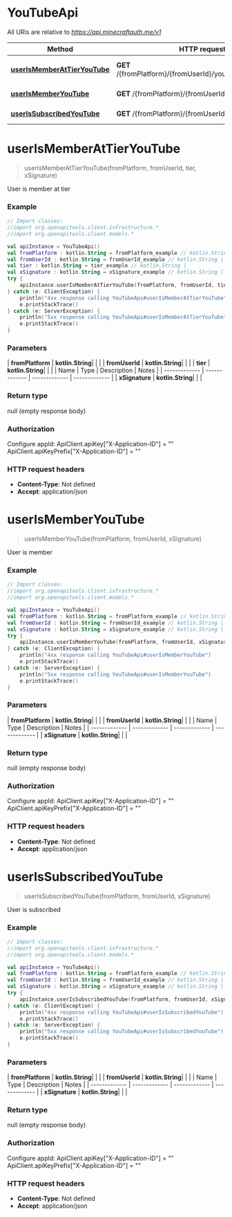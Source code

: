 # YouTubeApi

All URIs are relative to *https://api.minecraftauth.me/v1*

| Method | HTTP request | Description |
| ------------- | ------------- | ------------- |
| [**userIsMemberAtTierYouTube**](YouTubeApi.md#userIsMemberAtTierYouTube) | **GET** /{fromPlatform}/{fromUserId}/youtube/member/{tier} | User is member at tier |
| [**userIsMemberYouTube**](YouTubeApi.md#userIsMemberYouTube) | **GET** /{fromPlatform}/{fromUserId}/youtube/member | User is member |
| [**userIsSubscribedYouTube**](YouTubeApi.md#userIsSubscribedYouTube) | **GET** /{fromPlatform}/{fromUserId}/youtube | User is subscribed |


<a id="userIsMemberAtTierYouTube"></a>
# **userIsMemberAtTierYouTube**
> userIsMemberAtTierYouTube(fromPlatform, fromUserId, tier, xSignature)

User is member at tier

### Example
```kotlin
// Import classes:
//import org.openapitools.client.infrastructure.*
//import org.openapitools.client.models.*

val apiInstance = YouTubeApi()
val fromPlatform : kotlin.String = fromPlatform_example // kotlin.String | 
val fromUserId : kotlin.String = fromUserId_example // kotlin.String | 
val tier : kotlin.String = tier_example // kotlin.String | 
val xSignature : kotlin.String = xSignature_example // kotlin.String | 
try {
    apiInstance.userIsMemberAtTierYouTube(fromPlatform, fromUserId, tier, xSignature)
} catch (e: ClientException) {
    println("4xx response calling YouTubeApi#userIsMemberAtTierYouTube")
    e.printStackTrace()
} catch (e: ServerException) {
    println("5xx response calling YouTubeApi#userIsMemberAtTierYouTube")
    e.printStackTrace()
}
```

### Parameters
| **fromPlatform** | **kotlin.String**|  | |
| **fromUserId** | **kotlin.String**|  | |
| **tier** | **kotlin.String**|  | |
| Name | Type | Description  | Notes |
| ------------- | ------------- | ------------- | ------------- |
| **xSignature** | **kotlin.String**|  | |

### Return type

null (empty response body)

### Authorization


Configure appId:
    ApiClient.apiKey["X-Application-ID"] = ""
    ApiClient.apiKeyPrefix["X-Application-ID"] = ""

### HTTP request headers

 - **Content-Type**: Not defined
 - **Accept**: application/json

<a id="userIsMemberYouTube"></a>
# **userIsMemberYouTube**
> userIsMemberYouTube(fromPlatform, fromUserId, xSignature)

User is member

### Example
```kotlin
// Import classes:
//import org.openapitools.client.infrastructure.*
//import org.openapitools.client.models.*

val apiInstance = YouTubeApi()
val fromPlatform : kotlin.String = fromPlatform_example // kotlin.String | 
val fromUserId : kotlin.String = fromUserId_example // kotlin.String | 
val xSignature : kotlin.String = xSignature_example // kotlin.String | 
try {
    apiInstance.userIsMemberYouTube(fromPlatform, fromUserId, xSignature)
} catch (e: ClientException) {
    println("4xx response calling YouTubeApi#userIsMemberYouTube")
    e.printStackTrace()
} catch (e: ServerException) {
    println("5xx response calling YouTubeApi#userIsMemberYouTube")
    e.printStackTrace()
}
```

### Parameters
| **fromPlatform** | **kotlin.String**|  | |
| **fromUserId** | **kotlin.String**|  | |
| Name | Type | Description  | Notes |
| ------------- | ------------- | ------------- | ------------- |
| **xSignature** | **kotlin.String**|  | |

### Return type

null (empty response body)

### Authorization


Configure appId:
    ApiClient.apiKey["X-Application-ID"] = ""
    ApiClient.apiKeyPrefix["X-Application-ID"] = ""

### HTTP request headers

 - **Content-Type**: Not defined
 - **Accept**: application/json

<a id="userIsSubscribedYouTube"></a>
# **userIsSubscribedYouTube**
> userIsSubscribedYouTube(fromPlatform, fromUserId, xSignature)

User is subscribed

### Example
```kotlin
// Import classes:
//import org.openapitools.client.infrastructure.*
//import org.openapitools.client.models.*

val apiInstance = YouTubeApi()
val fromPlatform : kotlin.String = fromPlatform_example // kotlin.String | 
val fromUserId : kotlin.String = fromUserId_example // kotlin.String | 
val xSignature : kotlin.String = xSignature_example // kotlin.String | 
try {
    apiInstance.userIsSubscribedYouTube(fromPlatform, fromUserId, xSignature)
} catch (e: ClientException) {
    println("4xx response calling YouTubeApi#userIsSubscribedYouTube")
    e.printStackTrace()
} catch (e: ServerException) {
    println("5xx response calling YouTubeApi#userIsSubscribedYouTube")
    e.printStackTrace()
}
```

### Parameters
| **fromPlatform** | **kotlin.String**|  | |
| **fromUserId** | **kotlin.String**|  | |
| Name | Type | Description  | Notes |
| ------------- | ------------- | ------------- | ------------- |
| **xSignature** | **kotlin.String**|  | |

### Return type

null (empty response body)

### Authorization


Configure appId:
    ApiClient.apiKey["X-Application-ID"] = ""
    ApiClient.apiKeyPrefix["X-Application-ID"] = ""

### HTTP request headers

 - **Content-Type**: Not defined
 - **Accept**: application/json

